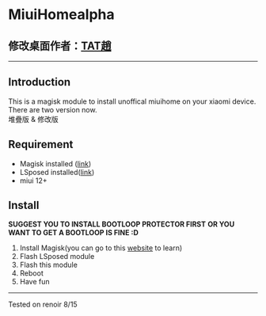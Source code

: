 MiuiHomealpha
===
## 修改桌面作者：[TAT趙](https://space.bilibili.com/324056528/video)
---
Introduction
---
This is a magisk module to install unoffical miuihome on your xiaomi device.  
There are two version now.  
堆疊版 & 修改版

Requirement
---
- Magisk installed ([link](https://github.com/topjohnwu/Magisk))
- LSposed installed([link](https://github.com/LSPosed/LSPosed))
- miui 12+

Install
---
**SUGGEST YOU TO INSTALL BOOTLOOP PROTECTOR FIRST**
**OR YOU WANT TO GET A BOOTLOOP IS FINE :D**
1. Install Magisk(you can go to this [website](http://lollol.infinityfreeapp.com) to learn)
2. Flash LSposed module
3. Flash this module
4. Reboot
5. Have fun
---
Tested on renoir 8/15

